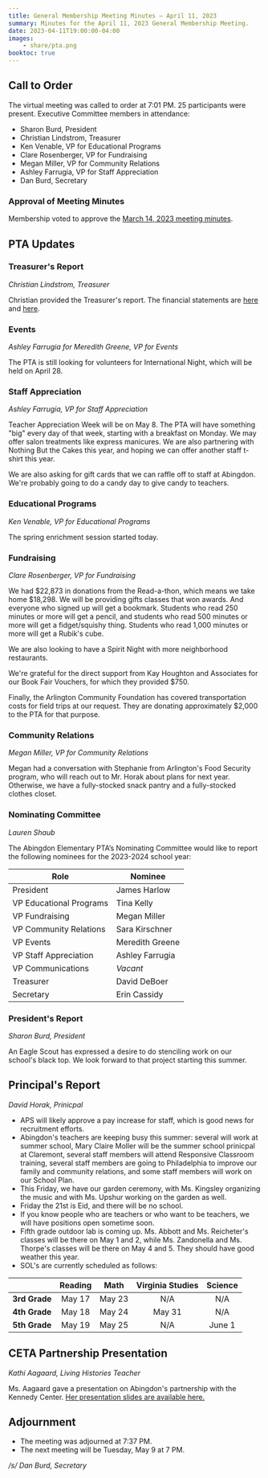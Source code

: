 ```yaml
---
title: General Membership Meeting Minutes — April 11, 2023
summary: Minutes for the April 11, 2023 General Membership Meeting.
date: 2023-04-11T19:00:00-04:00
images:
    - share/pta.png
booktoc: true
---
```


## Call to Order

The virtual meeting was called to order at 7:01 PM. 25 participants were present. Executive Committee members in attendance:
- Sharon Burd, President
- Christian Lindstrom, Treasurer
- Ken Venable, VP for Educational Programs
- Clare Rosenberger, VP for Fundraising
- Megan Miller, VP for Community Relations
- Ashley Farrugia, VP for Staff Appreciation
- Dan Burd, Secretary

### Approval of Meeting Minutes

Membership voted to approve the [March 14, 2023 meeting minutes](../2023-03-14).

## PTA Updates

### Treasurer's Report
*Christian Lindstrom, Treasurer*

Christian provided the Treasurer's report. The financial statements are [here](/presentations/2023-04-11_1.pdf) and [here](/presentations/2023-04-11_2.pdf).

### Events
*Ashley Farrugia for Meredith Greene, VP for Events*

The PTA is still looking for volunteers for International Night, which will be held on April 28.

### Staff Appreciation
*Ashley Farrugia, VP for Staff Appreciation*

Teacher Appreciation Week will be on May 8. The PTA will have something "big" every day of that week, starting with a breakfast on Monday. We may offer salon treatments like express manicures. We are also partnering with Nothing But the Cakes this year, and hoping we can offer another staff t-shirt this year.

We are also asking for gift cards that we can raffle off to staff at Abingdon. We're probably going to do a candy day to give candy to teachers.

### Educational Programs
*Ken Venable, VP for Educational Programs*

The spring enrichment session started today.

### Fundraising
*Clare Rosenberger, VP for Fundraising*

We had $22,873 in donations from the Read-a-thon, which means we take home $18,298. We will be providing gifts classes that won awards. And everyone who signed up will get a bookmark. Students who read 250 minutes or more will get a pencil, and students who read 500 minutes or more will get a fidget/squishy thing. Students who read 1,000 minutes or more will get a Rubik's cube.

We are also looking to have a Spirit Night with more neighborhood restaurants.

We're grateful for the direct support from Kay Houghton and Associates for our Book Fair Vouchers, for which they provided $750.

Finally, the Arlington Community Foundation has covered transportation costs for field trips at our request. They are donating approximately $2,000 to the PTA for that purpose.

### Community Relations
*Megan Miller, VP for Community Relations*

Megan had a conversation with Stephanie from Arlington's Food Security program, who will reach out to Mr. Horak about plans for next year. Otherwise, we have a fully-stocked snack pantry and a fully-stocked clothes closet.

### Nominating Committee
*Lauren Shaub*

The Abingdon Elementary PTA’s Nominating Committee would like to report the following nominees for the 2023-2024 school year:

| Role | Nominee |
| - | - |
| President | James Harlow |
| VP Educational Programs | Tina Kelly |
| VP Fundraising | Megan Miller |
| VP Community Relations | Sara Kirschner |
| VP Events | Meredith Greene |
| VP Staff Appreciation | Ashley Farrugia |
| VP Communications | *Vacant* |
| Treasurer | David DeBoer |
| Secretary | Erin Cassidy |

### President's Report
*Sharon Burd, President*

An Eagle Scout has expressed a desire to do stenciling work on our school's black top. We look forward to that project starting this summer.

## Principal's Report
*David Horak, Prinicpal*

- APS will likely approve a pay increase for staff, which is good news for recruitment efforts.
- Abingdon's teachers are keeping busy this summer: several will work at summer school, Mary Claire Moller will be the summer school prinicpal at Claremont, several staff members will attend Responsive Classroom training, several staff members are going to Philadelphia to improve our family and community relations, and some staff members will work on our School Plan.
- This Friday, we have our garden ceremony, with Ms. Kingsley organizing the music and with Ms. Upshur working on the garden as well.
- Friday the 21st is Eid, and there will be no school.
- If you know people who are teachers or who want to be teachers, we will have positions open sometime soon.
- Fifth grade outdoor lab is coming up. Ms. Abbott and Ms. Reicheter's classes will be there on May 1 and 2, while Ms. Zandonella and Ms. Thorpe's classes will be there on May 4 and 5. They should have good weather this year.
- SOL's are currently scheduled as follows:

| | Reading | Math | Virginia Studies | Science |
| :-: | :-: | :-: | :-: | :-: |
| **3rd Grade** | May 17 | May 23 | N/A    | N/A     |
| **4th Grade** | May 18 | May 24 | May 31 | N/A     |
| **5th Grade** | May 19 | May 25 | N/A    | June 1  |

## CETA Partnership Presentation
*Kathi Aagaard, Living Histories Teacher*

Ms. Aagaard gave a presentation on Abingdon's partnership with the Kennedy Center. [Her presentation slides are available here.](/presentations/2023-04-11_3.pdf)

## Adjournment

- The meeting was adjourned at 7:37 PM.
- The next meeting will be Tuesday, May 9 at 7 PM.

*/s/ Dan Burd, Secretary*
